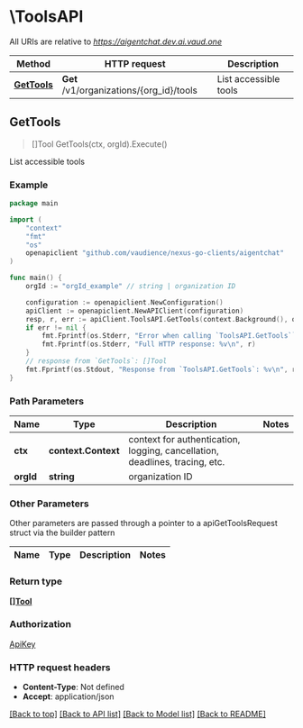 # \ToolsAPI

All URIs are relative to *https://aigentchat.dev.ai.vaud.one*

Method | HTTP request | Description
------------- | ------------- | -------------
[**GetTools**](ToolsAPI.md#GetTools) | **Get** /v1/organizations/{org_id}/tools | List accessible tools



## GetTools

> []Tool GetTools(ctx, orgId).Execute()

List accessible tools



### Example

```go
package main

import (
	"context"
	"fmt"
	"os"
	openapiclient "github.com/vaudience/nexus-go-clients/aigentchat"
)

func main() {
	orgId := "orgId_example" // string | organization ID

	configuration := openapiclient.NewConfiguration()
	apiClient := openapiclient.NewAPIClient(configuration)
	resp, r, err := apiClient.ToolsAPI.GetTools(context.Background(), orgId).Execute()
	if err != nil {
		fmt.Fprintf(os.Stderr, "Error when calling `ToolsAPI.GetTools``: %v\n", err)
		fmt.Fprintf(os.Stderr, "Full HTTP response: %v\n", r)
	}
	// response from `GetTools`: []Tool
	fmt.Fprintf(os.Stdout, "Response from `ToolsAPI.GetTools`: %v\n", resp)
}
```

### Path Parameters


Name | Type | Description  | Notes
------------- | ------------- | ------------- | -------------
**ctx** | **context.Context** | context for authentication, logging, cancellation, deadlines, tracing, etc.
**orgId** | **string** | organization ID | 

### Other Parameters

Other parameters are passed through a pointer to a apiGetToolsRequest struct via the builder pattern


Name | Type | Description  | Notes
------------- | ------------- | ------------- | -------------


### Return type

[**[]Tool**](Tool.md)

### Authorization

[ApiKey](../README.md#ApiKey)

### HTTP request headers

- **Content-Type**: Not defined
- **Accept**: application/json

[[Back to top]](#) [[Back to API list]](../README.md#documentation-for-api-endpoints)
[[Back to Model list]](../README.md#documentation-for-models)
[[Back to README]](../README.md)

